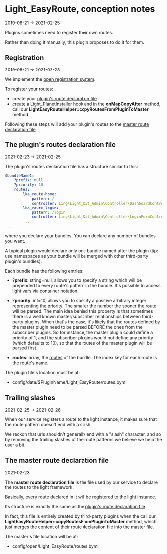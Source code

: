 Light_EasyRoute, conception notes
=================
2019-08-21 -> 2021-02-25


Plugins sometimes need to register their own routes.

Rather than doing it manually, this plugin proposes to do it for them.





Registration
---------
2019-08-21 -> 2021-02-23

We implement the [open registration system](https://github.com/lingtalfi/Light/blob/master/personal/mydoc/pages/design/open-vs-close-service-registration.md).

To register your routes:

- create your [plugin's route declaration file](#the-plugins-routes-declaration-file)
- create a [Light_PlanetInstaller hook](https://github.com/lingtalfi/Light_PlanetInstaller/blob/master/doc/pages/conception-notes.md#the-light_planetinstaller-hooks) and in the **onMapCopyAfter** method, call our **LightEasyRouteHelper::copyRoutesFromPluginToMaster** method



Following these steps will add your plugin's routes to the [master route declaration file](#the-master-route-declaration-file). 





The plugin's routes declaration file 
------------
2021-02-23 -> 2021-02-25


The plugin's routes declaration file has a structure similar to this:


````yaml
$bundleName1:
    ?prefix: null
    ?priority: 10
    routes:
        lka_route-home:
            pattern: /
            controller: Ling\Light_Kit_Admin\Controller\DashboardController->render
        lka_route-login:
            pattern: /login
            controller: Ling\Light_Kit_Admin\Controller\LoginFormController->render
        ...
...
````

where you declare your bundles.
You can declare any number of bundles you want.

A typical plugin would declare only one bundle named after the plugin (tip: use namespaces as your bundle will be merged with other third-party plugin's bundles).

Each bundle has the following entries:

- ?**prefix**: string=null, allows you to specify a string which will be prepended to every route's pattern in the bundle.
        It's possible to access [light vars](https://github.com/lingtalfi/Light_Vars/blob/master/doc/pages/conception-notes.md#light-variables) via [container notation](https://github.com/lingtalfi/Light/blob/master/personal/mydoc/pages/notation/container-notation.md).
- ?**priority**: int=10, allows you to specify a positive arbitrary integer representing the priority. The smaller the number the sooner the route will be parsed.
    The main idea behind this property is that sometimes there is a well known master/subscriber relationships between third-party plugins.
    When that's the case, it's likely that the routes defined by the master plugin need to be parsed BEFORE the ones from the subscriber plugins.
    So for instance, the master plugin could define a priority of 1, and the subscriber plugins would not define any priority (which defaults to 10),
    so that the routes of the master plugin will be parsed first.
  
- **routes**: array, the [routes](https://github.com/lingtalfi/Light/blob/master/personal/mydoc/pages/route.md) of the bundle.
    The index key for each route is the route's name.



The plugin file's location must be at:

- config/data/$PluginName/Light_EasyRoute/routes.byml




Trailing slashes
---------------
2021-02-25 -> 2021-02-26

When our service registers a route to the light instance, it makes sure that the route pattern doesn't end with a slash.

We reckon that urls shouldn't generally end with a "slash" character, and so by removing the trailing slashes of the route patterns we believe we help the user a bit.












The master route declaration file
---------
2021-02-23



The **master route declaration file** is the file used by our service to declare the routes to the light framework.

Basically, every route declared in it will be registered to the light instance.


Its structure is exactly the same as the [plugin's route declaration file](#the-plugins-routes-declaration-file).

In fact, this file is entirely created by third-party plugins when the call our **LightEasyRouteHelper::copyRoutesFromPluginToMaster** method,
which just merges the content of their route declaration file into the master file.


The master's file location will be at:

- config/open/Light_EasyRoute/routes.byml




